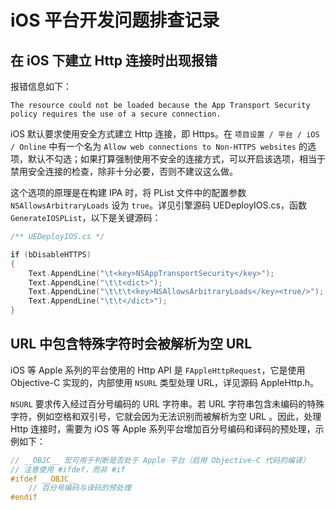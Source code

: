 # iOS 平台开发问题排查记录


## 在 iOS 下建立 Http 连接时出现报错

报错信息如下：

```
The resource could not be loaded because the App Transport Security policy requires the use of a secure connection.
```

iOS 默认要求使用安全方式建立 Http 连接，即 Https。在 `项目设置 / 平台 / iOS / Online` 中有一个名为 `Allow web connections to Non-HTTPS websites` 的选项，默认不勾选；如果打算强制使用不安全的连接方式，可以开启该选项，相当于禁用安全连接的检查，除非十分必要，否则不建议这么做。

这个选项的原理是在构建 IPA 时，将 PList 文件中的配置参数 `NSAllowsArbitraryLoads` 设为 `true`。详见引擎源码 UEDeployIOS.cs，函数 `GenerateIOSPList`，以下是关键源码：

```c++
/** UEDeployIOS.cs */

if (bDisableHTTPS)
{
    Text.AppendLine("\t<key>NSAppTransportSecurity</key>");
    Text.AppendLine("\t\t<dict>");
    Text.AppendLine("\t\t\t<key>NSAllowsArbitraryLoads</key><true/>");
    Text.AppendLine("\t\t</dict>");
}
```


## URL 中包含特殊字符时会被解析为空 URL

iOS 等 Apple 系列的平台使用的 Http API 是 `FAppleHttpRequest`，它是使用 Objective-C 实现的，内部使用 `NSURL` 类型处理 URL，详见源码 AppleHttp.h。

`NSURL` 要求传入经过百分号编码的 URL 字符串。若 URL 字符串包含未编码的特殊字符，例如空格和双引号，它就会因为无法识别而被解析为空 URL 。因此，处理 Http 连接时，需要为 iOS 等 Apple 系列平台增加百分号编码和译码的预处理，示例如下：

```c++
// __OBJC__ 宏可用于判断是否处于 Apple 平台（启用 Objective-C 代码的编译）
// 注意使用 #ifdef，而非 #if
#ifdef __OBJC__
    // 百分号编码与译码的预处理
#endif
```
